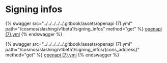 # Signing infos

{% swagger src="../../../../../.gitbook/assets/openapi (7).yml" path="/cosmos/slashing/v1beta1/signing_infos" method="get" %}
[openapi (7).yml](<../../../../../.gitbook/assets/openapi (7).yml>)
{% endswagger %}

{% swagger src="../../../../../.gitbook/assets/openapi (7).yml" path="/cosmos/slashing/v1beta1/signing_infos/{cons_address}" method="get" %}
[openapi (7).yml](<../../../../../.gitbook/assets/openapi (7).yml>)
{% endswagger %}
